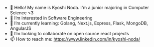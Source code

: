 - 👋 Hello! My name is Kyoshi Noda. I'm a junior majoring in Computer Science <3
- 👀 I’m interested in Software Engineering
- 🌱 I’m currently learning: Golang, Next.js, Express, Flask, MongoDB, AngularJS
- 💞️ I’m looking to collaborate on open source react projects
- 📫 How to reach me: https://www.linkedin.com/in/kyoshi-noda/

<!---
KyoshiNoda/KyoshiNoda is a ✨ special ✨ repository because its `README.md` (this file) appears on your GitHub profile.
You can click the Preview link to take a look at your changes.
--->
